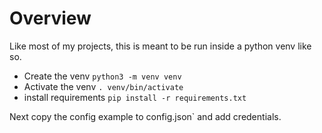 # Overview

Like most of my projects, this is meant to be run inside a python venv like so.
* Create the venv `python3 -m venv venv`
* Activate the venv `. venv/bin/activate`
* install requirements `pip install -r requirements.txt`

Next copy the config example to config.json` and add credentials.
